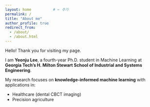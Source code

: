 ```yaml
---
layout: home          # ← 추가
permalink: /
title: "About me"
author_profile: true
redirect_from: 
  - /about/
  - /about.html
---
```

Hello! Thank you for visiting my page.  

I am **Yeonju Lee**, a fourth-year Ph.D. student in Machine Learning at **Georgia Tech’s H. Milton Stewart School of Industrial and Systems Engineering**.  

My research focuses on **knowledge-informed machine learning** with applications in:  
- Healthcare (dental CBCT imaging)  
- Precision agriculture  

